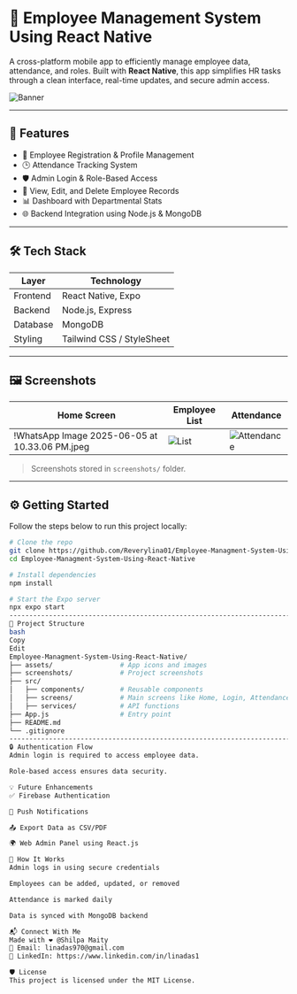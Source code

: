 # 📱 Employee Management System Using React Native

A cross-platform mobile app to efficiently manage employee data, attendance, and roles. Built with **React Native**, this app simplifies HR tasks through a clean interface, real-time updates, and secure admin access.

![Banner](screenshots/banner.png)

---

## 🚀 Features

- 👤 Employee Registration & Profile Management  
- 🕒 Attendance Tracking System  
- 🛡️ Admin Login & Role-Based Access  
- 🧾 View, Edit, and Delete Employee Records  
- 📊 Dashboard with Departmental Stats  
- 🌐 Backend Integration using Node.js & MongoDB  

---

## 🛠️ Tech Stack

| Layer       | Technology              |
|-------------|--------------------------|
| Frontend    | React Native, Expo       |
| Backend     | Node.js, Express         |
| Database    | MongoDB                  |
| Styling     | Tailwind CSS / StyleSheet|

---

## 🖼️ Screenshots

| Home Screen | Employee List | Attendance |
|-------------|---------------|------------|
| !WhatsApp Image 2025-06-05 at 10.33.06 PM.jpeg | ![List](screenshots/list.png) | ![Attendance](screenshots/attendance.png) |

> Screenshots stored in `screenshots/` folder.

---

## ⚙️ Getting Started

Follow the steps below to run this project locally:

```bash
# Clone the repo
git clone https://github.com/Reverylina01/Employee-Managment-System-Using-React-Native.git
cd Employee-Managment-System-Using-React-Native

# Install dependencies
npm install

# Start the Expo server
npx expo start
-----------------------------------------------------------------------------------------------------------------------------------------
📂 Project Structure
bash
Copy
Edit
Employee-Managment-System-Using-React-Native/
├── assets/                 # App icons and images
├── screenshots/            # Project screenshots
├── src/
│   ├── components/         # Reusable components
│   ├── screens/            # Main screens like Home, Login, Attendance
│   ├── services/           # API functions
├── App.js                  # Entry point
├── README.md
└── .gitignore
--------------------------------------------------------------------------------------------------------------------------------------------
🔒 Authentication Flow
Admin login is required to access employee data.

Role-based access ensures data security.

💡 Future Enhancements
✅ Firebase Authentication

📱 Push Notifications

📤 Export Data as CSV/PDF

🌍 Web Admin Panel using React.js

🧠 How It Works
Admin logs in using secure credentials

Employees can be added, updated, or removed

Attendance is marked daily

Data is synced with MongoDB backend

📬 Connect With Me
Made with ❤️ @Shilpa Maity
📧 Email: linadas970@gmail.com
📱 LinkedIn: https://www.linkedin.com/in/linadas1

🛡️ License
This project is licensed under the MIT License.
